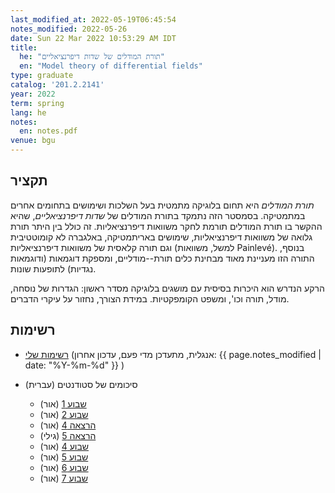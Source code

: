 ```yaml
---
last_modified_at: 2022-05-19T06:45:54
notes_modified: 2022-05-26
date: Sun 22 Mar 2022 10:53:29 AM IDT
title:
  he: "תורת המודלים של שדות דיפרנציאליים"
  en: "Model theory of differential fields"
type: graduate
catalog: '201.2.2141'
year: 2022
term: spring
lang: he
notes:
  en: notes.pdf
venue: bgu
---
```


## תקציר
*תורת המודלים* היא תחום בלוגיקה מתמטית בעל השלכות ושימושים בתחומים אחרים 
במתמטיקה. בסמסטר הזה נתמקד בתורת המודלים של *שדות דיפרנציאליים*, שהיא ההקשר 
בו תורת המודלים תורמת לחקר משוואות דיפרנציאליות. זה כולל בין היתר תורת גלואה 
של משוואות דיפרנציאליות, שימושים באריתמטיקה, באלגברה לא קומוטטיבית וגם תורה 
קלאסית של משוואות דיפרנציאליות (למשל, משוואות Painlevé).  בנוסף, התורה הזו 
מעניינת מאוד מבחינת כלים תורת--מודליים, ומספקת דוגמאות (ודוגמאות נגדיות) 
לתופעות שונות.

הרקע הנדרש הוא היכרות בסיסית עם מושגים בלוגיקה מסדר ראשון: הגדרות של נוסחה, 
מודל, תורה וכו', ומשפט הקומפקטיות. במידת הצורך, נחזור על עיקרי הדברים.

## רשימות

- [רשימות שלי](notes.pdf) (אנגלית, מתעדכן מדי פעם, עדכון אחרון:
{{ page.notes_modified | date: "%Y-%m-%d" }} )

- סיכומים של סטודנטים (עברית)
   - [שבוע 1](notes/lect1.pdf) (אור)
   - [שבוע 2](notes/week2.pdf) (אור)
   - [הרצאה 4](notes/lect4.pdf) (אור)
   - [הרצאה 5](notes/lect5.pdf) (גילי)
   - [שבוע 4](notes/week4.pdf) (אור)
   - [שבוע 5](notes/week5.pdf) (אור)
   - [שבוע 6](notes/week6.pdf) (אור)
   - [שבוע 7](notes/week7.pdf) (אור)


